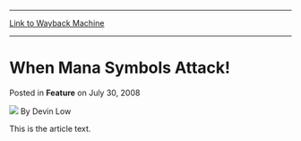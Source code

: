 
---
[Link to Wayback Machine](https://web.archive.org/web/20160222140313/http://magic.wizards.com/en/articles/archive/feature/when-mana-symbols-attack-2008-07-30-0)

[_metadata_:wayback_url]:- "http://magic.wizards.com/en/articles/archive/feature/when-mana-symbols-attack-2008-07-30-0"
[_metadata_:wayback_raw_url]:- "https://web.archive.org/web/20160222140313id_/http://magic.wizards.com/en/articles/archive/feature/when-mana-symbols-attack-2008-07-30-0"
[_metadata_:wayback_capture_timestamp]:- "2016-02-22 14:03:13+00:00"
[_metadata_:description]:- "This is the article text."
[_metadata_:generator]:- "Drupal 7 (http://drupal.org)"
[_metadata_:publish_date]:- "2008-07-30"
---


When Mana Symbols Attack!
=========================



 Posted in **Feature**
 on July 30, 2008 






![](https://media.magic.wizards.com/styles/auth_small/public/images/person/authorpic_DevinLow.jpg)
By Devin Low











This is the article text.







